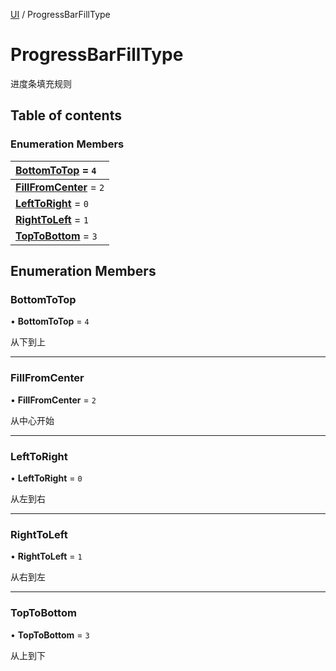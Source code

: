 [UI](../groups/Core.UI.md) / ProgressBarFillType

# ProgressBarFillType <Badge type="tip" text="Enumeration" /> <Score text="ProgressBarFillType" />

<span class="content-big">

进度条填充规则

</span>

## Table of contents

### Enumeration Members <Score text="Enumeration" /> 
| **[BottomToTop](mw.ProgressBarFillType.md#bottomtotop)** = ``4``  |
| :----- |
| **[FillFromCenter](mw.ProgressBarFillType.md#fillfromcenter)** = ``2`` |
| **[LeftToRight](mw.ProgressBarFillType.md#lefttoright)** = ``0`` |
| **[RightToLeft](mw.ProgressBarFillType.md#righttoleft)** = ``1`` |
| **[TopToBottom](mw.ProgressBarFillType.md#toptobottom)** = ``3`` |

## Enumeration Members

### BottomToTop <Score text="BottomToTop" /> 

• **BottomToTop** = ``4``

从下到上

___

### FillFromCenter <Score text="FillFromCenter" /> 

• **FillFromCenter** = ``2``

从中心开始

___

### LeftToRight <Score text="LeftToRight" /> 

• **LeftToRight** = ``0``

从左到右

___

### RightToLeft <Score text="RightToLeft" /> 

• **RightToLeft** = ``1``

从右到左

___

### TopToBottom <Score text="TopToBottom" /> 

• **TopToBottom** = ``3``

从上到下
